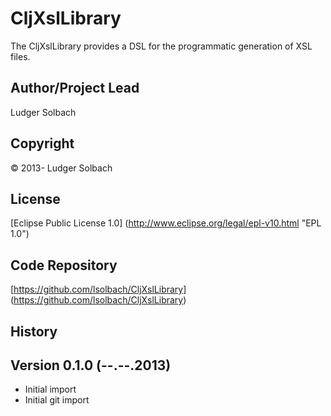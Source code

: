 CljXslLibrary
=============
The CljXslLibrary provides a DSL for the programmatic generation of XSL files.

Author/Project Lead
-------------------
Ludger Solbach

Copyright
---------
© 2013- Ludger Solbach

License
-------
[Eclipse Public License 1.0] (http://www.eclipse.org/legal/epl-v10.html "EPL 1.0")

Code Repository
---------------
[https://github.com/lsolbach/CljXslLibrary] (https://github.com/lsolbach/CljXslLibrary)

History
-------

Version 0.1.0 (--.--.2013)
--------------------------
* Initial import
* Initial git import
